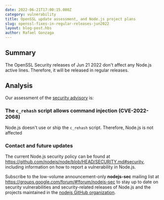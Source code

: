 ```yaml
---
date: 2022-06-21T17:00:15.000Z
category: vulnerability
title: OpenSSL update assessment, and Node.js project plans
slug: openssl-fixes-in-regular-releases-jun2022
layout: blog-post.hbs
author: Rafael Gonzaga
---
```


## Summary

The OpenSSL Security releases of Jun 21 2022 don't affect any Node.js active lines.
Therefore, it will be released in regular releases.

## Analysis

Our assessment of the [security advisory](https://mta.openssl.org/pipermail/openssl-announce/2022-June/000228.html) is:

### The `c_rehash` script allows command injection (CVE-2022-2068)

Node.js doesn't use or ship the `c_rehash` script. Therefore, Node.js is not affected

### Contact and future updates

The current Node.js security policy can be found at <https://github.com/nodejs/node/blob/HEAD/SECURITY.md#security>,
including information on how to report a vulnerability in Node.js.

Subscribe to the low-volume announcement-only **nodejs-sec** mailing list at
https://groups.google.com/forum/#!forum/nodejs-sec to stay up to date on
security vulnerabilities and security-related releases of Node.js and the
projects maintained in the
[nodejs GitHub organization](https://github.com/nodejs).
